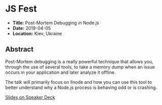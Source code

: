 # JS Fest

- **Title:** Post-Mortem Debugging in Node.js
- **Date:** 2019-04-05
- **Location:** Kiev, Ukraine

## Abstract

Post-Mortem debugging is a really powerful technique that allows you,
through the use of several tools, to take a memory dump when an issue
occurs in your application and later analyze it offline.

The talk will primarily focus on llnode and how you can use this tool to
better understand why a Node.js process is behaving odd or is crashing.

[Slides on Speaker Deck](https://speakerdeck.com/wa7son/js-fest-2019-post-mortem-debugging-in-node-dot-js)
